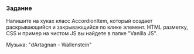 ### Задание

Напишите на хуках класс AccordionItem, который создает раскрывающийся и закрывающийся
по клике элемент. 
HTML разметку, CSS и пример на чистом JS вы найдете в папке "Vanilla JS".

Музыка: "dArtagnan - Wallenstein"
